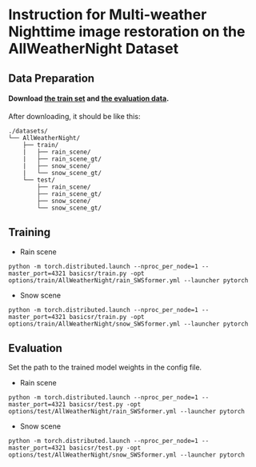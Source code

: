 # Instruction for Multi-weather Nighttime image restoration on the AllWeatherNight Dataset

## Data Preparation
#### Download [the train set](https://drive.google.com/file/d/1EHW28JwZRrh_KuebBJuRwMwK9ilQpqmT/view) and [the evaluation data](https://drive.google.com/file/d/1-ay6OeSHTjVreNKGI3X52JuxTXoRK5kF/view). 
  
After downloading, it should be like this:
```
./datasets/
└── AllWeatherNight/
    ├── train/
    |   ├── rain_scene/
    |   ├── rain_scene_gt/
    |   ├── snow_scene/
    |   └── snow_scene_gt/
    └── test/
        ├── rain_scene/
        ├── rain_scene_gt/
        ├── snow_scene/
        └── snow_scene_gt/
```

## Training
* Rain scene
 ``` 
python -m torch.distributed.launch --nproc_per_node=1 --master_port=4321 basicsr/train.py -opt options/train/AllWeatherNight/rain_SWSformer.yml --launcher pytorch
```

* Snow scene
 ``` 
python -m torch.distributed.launch --nproc_per_node=1 --master_port=4321 basicsr/train.py -opt options/train/AllWeatherNight/snow_SWSformer.yml --launcher pytorch
```

## Evaluation
Set the path to the trained model weights in the config file.
* Rain scene
 ``` 
python -m torch.distributed.launch --nproc_per_node=1 --master_port=4321 basicsr/test.py -opt options/test/AllWeatherNight/rain_SWSformer.yml --launcher pytorch
```

* Snow scene
 ``` 
python -m torch.distributed.launch --nproc_per_node=1 --master_port=4321 basicsr/test.py -opt options/test/AllWeatherNight/snow_SWSformer.yml --launcher pytorch
```
